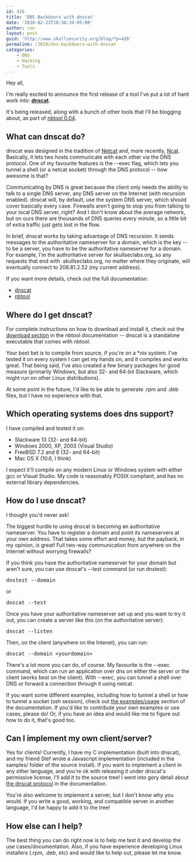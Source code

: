 ```yaml
---
id: 426
title: 'DNS Backdoors with dnscat'
date: '2010-02-23T10:38:34-05:00'
author: ron
layout: post
guid: 'http://www.skullsecurity.org/blog/?p=426'
permalink: /2010/dns-backdoors-with-dnscat
categories:
    - DNS
    - Hacking
    - Tools
---
```


Hey all,

I'm really excited to announce the first release of a tool I've put a lot of hard work into: <strong><a href='/wiki/index.php/dnscat'>dnscat</a></strong>.

It's being released, along with a bunch of other tools that I'll be blogging about, as part of <a href='/wiki/index.php/nbtool'>nbtool 0.04</a>. 
<!--more-->
<h2>What can dnscat do?</h2>
dnscat was designed in the tradition of <a href='http://netcat.sourceforge.net/'>Netcat</a> and, more recently, <a href='http://nmap.org/ncat'>Ncat</a>. Basically, it lets two hosts communicate with each other via the DNS protocol. One of my favourite features is the --exec flag, which lets you tunnel a shell (or a netcat socket) through the DNS protocol -- how awesome is that?

Communicating by DNS is great because the client only needs the ability to talk to a single DNS server, any DNS server on the Internet (with recursion enabled). dnscat will, by default, use the system DNS server, which should cover basically every case. Firewalls aren't going to stop you from talking to your local DNS server, right? And I don't know about the average network, but on ours there are thousands of DNS queries every minute, so a little bit of extra traffic just gets lost in the flow. 

In brief, dnscat works by taking advantage of DNS recursion. It sends messages to the authoritative nameserver for a domain, which is the key -- to be a server, you have to be the authoritative nameserver for a domain. For example, I'm the authoritative server for skullseclabs.org, so any requests that end with .skullseclabs.org, no matter where they originate, will eventually connect to 208.81.2.52 (my current address). 

If you want more details, check out the full documentation:
<ul>
<li><a href='/wiki/index.php/dnscat'>dnscat</a></li>
<li><a href='/wiki/index.php/nbtool'>nbtool</a></li>
</ul>

<h2>Where do I get dnscat?</h2>
For complete instructions on how to download and install it, check out the <a href='/wiki/index.php/Nbtool#Downloads'>download section</a> in the nbtool documentation -- dnscat is a standalone executable that comes with nbtool. 

Your best bet is to compile from source, if you're on a *nix system. I've tested it on every system I can get my hands on, and it compiles and works great. That being said, I've also created a few binary packages for good measure (primarily Windows, but also 32- and 64-bit Slackware, which might run on other Linux distributions). 

At some point in the future, I'd like to be able to generate .rpm and .deb files, but I have no experience with that. 

<h2>Which operating systems does dns support?</h2>
I have compiled and tested it on:
<ul>
<li>Slackware 13 (32- and 64-bit)</li>
<li>Windows 2000, XP, 2003 (Visual Studio)</li>
<li>FreeBSD 7.2 and 8 (32- and 64-bit)</li>
<li>Mac OS X (10.6, I think)</li>
</ul>

I expect it'll compile on any modern Linux or Windows system with either gcc or Visual Studio. My code is reasonably POSIX compliant, and has no external library dependencies.

<h2>How do I use dnscat?</h2>
I thought you'd never ask! 

The biggest hurdle to using dnscat is becoming an authoritative nameserver. You have to register a domain and point its nameservers at your own address. That takes some effort and money, but the payback, in my opinion, is great! Full two-way communication from anywhere on the Internet without worrying firewalls?

If you think you have the authoritative nameserver for your domain but aren't sure, you can use dnscat's --test command (or run dnstest):
<pre>dnstest --domain <yourdomain></pre>
or
<pre>dnscat --test <yourdomain></pre>

Once you have your authoritative nameserver set up and you want to try it out, you can create a server like this (on the authoritative server):
<pre>dnscat --listen</pre>

Then, on the client (anywhere on the Intenet), you can run:
<pre>dnscat --domain &lt;yourdomain&gt;</pre>

There's a lot more you can do, of course. My favourite is the --exec command, which can run an application over dns on either the server or the client (works best on the client). With --exec, you can tunnel a shell over DNS or forward a connection through it using netcat. 

If you want some different examples, including how to tunnel a shell or how to tunnel a socket (ssh session), check out <a href='/wiki/index.php/Dnscat#Examples.2Fusage'>the examples/usage</a> section of the documentation. If you'd like to contribute your own examples or use cases, please do! Or, if you have an idea and would like me to figure out how to do it, that's good too. 

<h2>Can I implement my own client/server?</h2>
Yes for clients! Currently, I have my C implementation (built into dnscat), and my friend Stef wrote a Javascript implementation (included in the samples/ folder of the source install). If you want to implement a client in any other language, and you're ok with releasing it under dnscat's permissive license, I'll add it to the source tree! I went into gory detail about <a href='/wiki/index.php/Dnscat#Protocol'>the dnscat protocol</a> in the documentation. 

You're also welcome to implement a server, but I don't know why you would. If you write a good, working, and compatible server in another language, I'd be happy to add it to the tree!

<h2>How else can I help?</h2>
The best thing you can do right now is to help me test it and develop the use cases/documentation. Also, if you have experience developing Linux installers (.rpm, .deb, etc) and would like to help out, please let me know. 
